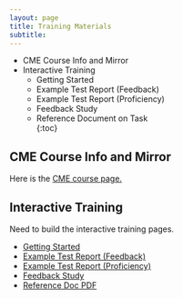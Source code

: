 ```yaml
---
layout: page
title: Training Materials 
subtitle: 
---
```


* CME Course Info and Mirror  
* Interactive Training  
    * Getting Started  
    * Example Test Report (Feedback)  
    * Example Test Report (Proficiency)  
    * Feedback Study  
    * Reference Document on Task  
{:toc}

## CME Course Info and Mirror

Here is the [CME course page.](/training-2023/cmeCourse.md)  

## Interactive Training

Need to build the interactive training pages. 
 * [Getting Started](/interactiveTraining-gettingStarted.md)  
 * [Example Test Report (Feedback)](/training-2023/exTestReport-Feedback.md)
 * [Example Test Report (Proficiency)](/training-2023/exTestReport-Proficiency.md)
 * [Feedback Study](/training-2023/feedbackRefDoc.md)
 * [Reference Doc PDF](/_pdfs/caMicro-ProcessGuide-20230608.pdf) 


